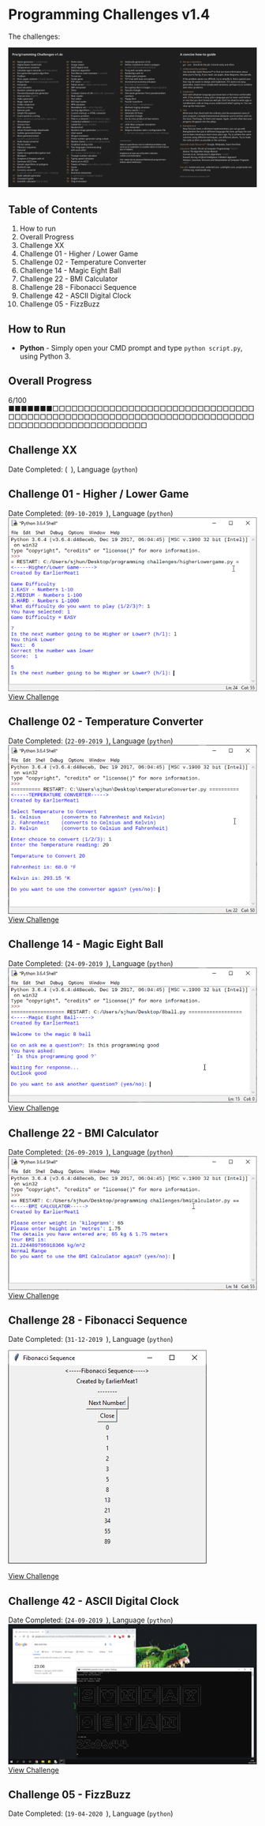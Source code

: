 # Programming Challenges v1.4 

The challenges:

![programming challenges list](https://github.com/EarlierMeat1/programming-challenges-v1.4/blob/master/images/Programming%20Challenges.jpg)

## Table of Contents
1. How to run
2. Overall Progress
3. Challenge XX
4. Challenge 01 - Higher / Lower Game
5. Challenge 02 - Temperature Converter
6. Challenge 14 - Magic Eight Ball
7. Challenge 22 - BMI Calculator
8. Challenge 28 - Fibonacci Sequence
9. Challenge 42 - ASCII Digital Clock
10. Challenge 05 - FizzBuzz

## How to Run

* <b>Python</b> - Simply open your CMD prompt and type `python script.py`, using Python 3. 

## Overall Progress
6/100
■■■■■■■□□□□□□□□□□□□□□□□□□□□□□□□□□□□□□□□□□□□□□□□□□□□□□□□□□□□□□□□□□□□□□□□□□□□□□□□□□□□□□□□□□□□□□□□□□□□□

## Challenge XX 
Date Completed: (` `), Language (`python`)

## Challenge 01 - Higher / Lower Game
Date Completed: (`09-10-2019 `), Language (`python`)
![Higher/Lower Game](https://github.com/EarlierMeat1/programming-challenges-v1.4/blob/master/images/01%20Higher%20Lower%20Game.png)  
[View Challenge](https://github.com/EarlierMeat1/programming-challenges-v1.4/tree/master/challenges/01%20Higher%20Lower%20Game)

## Challenge 02 - Temperature Converter 
Date Completed: (`22-09-2019 `), Language (`python`)
![Temperature Converter](https://github.com/EarlierMeat1/programming-challenges-v1.4/blob/master/images/02%20Temperature%20Converter.png?raw=true)  
[View Challenge](https://github.com/EarlierMeat1/programming-challenges-v1.4/tree/master/challenges/02%20Temperature%20Converter)

## Challenge 14 - Magic Eight Ball
Date Completed: (`24-09-2019 `), Language (`python`)
![Magic Eight Ball](https://github.com/EarlierMeat1/programming-challenges-v1.4/blob/master/images/14%20Magic%20Eight%20Ball.png)  
[View Challenge](https://github.com/EarlierMeat1/programming-challenges-v1.4/tree/master/challenges/14%20Magic%20Eight%20Ball)

## Challenge 22 - BMI Calculator
Date Completed: (`26-09-2019 `), Language (`python`)
![BMI Calculator](https://github.com/EarlierMeat1/programming-challenges-v1.4/blob/master/images/22%20BMI%20Calculator.png)  
[View Challenge](https://github.com/EarlierMeat1/programming-challenges-v1.4/tree/master/challenges/22%20BMI%20Calculator)

## Challenge 28 - Fibonacci Sequence
Date Completed: (`31-12-2019 `), Language (`python`)
  
![Fibonacci Sequence](https://github.com/EarlierMeat1/programming-challenges-v1.4/blob/master/images/28%20Fibonacci%20Sequence.png)
  
[View Challenge](https://github.com/EarlierMeat1/programming-challenges-v1.4/blob/master/challenges/28%20Fibonacci%20Sequence)

## Challenge 42 - ASCII Digital Clock
Date Completed: (`24-09-2019 `), Language (`python`)
![ASCII Digital Clock](https://github.com/EarlierMeat1/programming-challenges-v1.4/blob/master/images/42%20ASCII%20Digital%20Clock.png)
[View Challenge](https://github.com/EarlierMeat1/programming-challenges-v1.4/tree/master/challenges/42%20ASCII%20Digital%20Clock)

## Challenge 05 - FizzBuzz
Date Completed: (`19-04-2020 `), Language (`python`)


